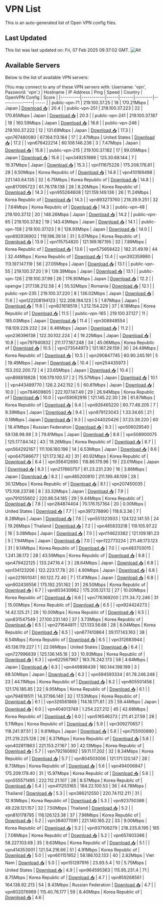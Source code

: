 # VPN List

This is an auto-generated list of Open VPN config files.

## Last Updated

This list was last updated on: Fri, 07 Feb 2025 09:37:02 GMT.
![Alt](https://repobeats.axiom.co/api/embed/186b98318ef1479477931607c1ad7d823f12451f.svg "Repobeats analytics image")

## Available Servers

Below is the list of available VPN servers:

(You may connect to any of these VPN servers with: Username: 'vpn', Password: 'vpn'.)
| Hostname | IP Address | Ping | Speed | Country | OpenVPN Config | Score |
|----------|------------|------|-------|---------|----------------| ----- |
| public-vpn-71 | 219.100.37.25 | 18 | 170.21Mbps | Japan | [Download 📥](./configs/server_0_JP.ovpn) | 20.4 |
| public-vpn-251 | 219.100.37.223 | 22 | 170.85Mbps | Japan | [Download 📥](./configs/server_1_JP.ovpn) | 20.3 |
| public-vpn-241 | 219.100.37.187 | 18 | 160.59Mbps | Japan | [Download 📥](./configs/server_2_JP.ovpn) | 18.8 |
| public-vpn-246 | 219.100.37.222 | 12 | 131.69Mbps | Japan | [Download 📥](./configs/server_3_JP.ovpn) | 17.3 |
| vpn767480080 | 67.164.113.184 | 17 | 2.47Mbps | United States | [Download 📥](./configs/server_4_US.ovpn) | 17.2 |
| vpn678422214 | 60.108.146.236 | 3 | 7.47Mbps | Japan | [Download 📥](./configs/server_5_JP.ovpn) | 15.8 |
| public-vpn-215 | 219.100.37.182 | 17 | 99.05Mbps | Japan | [Download 📥](./configs/server_6_JP.ovpn) | 15.6 |
| vpn349251986 | 125.30.68.144 | 7 | 19.37Mbps | Japan | [Download 📥](./configs/server_7_JP.ovpn) | 15.3 |
| vpn111675228 | 175.208.176.81 | 28 | 6.50Mbps | Korea Republic of | [Download 📥](./configs/server_8_KR.ovpn) | 14.8 |
| vpn410169498 | 221.140.84.135 | 32 | 6.75Mbps | Korea Republic of | [Download 📥](./configs/server_9_KR.ovpn) | 14.8 |
| vpn817095723 | 61.76.178.138 | 28 | 8.20Mbps | Korea Republic of | [Download 📥](./configs/server_10_KR.ovpn) | 14.3 |
| vpn955264608 | 121.159.149.136 | 26 | 11.24Mbps | Korea Republic of | [Download 📥](./configs/server_11_KR.ovpn) | 14.3 |
| vpn893273760 | 218.39.9.251 | 32 | 7.64Mbps | Korea Republic of | [Download 📥](./configs/server_12_KR.ovpn) | 14.3 |
| public-vpn-48 | 219.100.37.12 | 20 | 148.26Mbps | Japan | [Download 📥](./configs/server_13_JP.ovpn) | 14.2 |
| public-vpn-65 | 219.100.37.82 | 19 | 143.43Mbps | Japan | [Download 📥](./configs/server_14_JP.ovpn) | 14.1 |
| public-vpn-158 | 219.100.37.123 | 9 | 128.93Mbps | Japan | [Download 📥](./configs/server_15_JP.ovpn) | 14.0 |
| vpn692936902 | 119.196.39.14 | 31 | 5.07Mbps | Korea Republic of | [Download 📥](./configs/server_16_KR.ovpn) | 13.9 |
| vpn115754820 | 121.169.187.195 | 32 | 7.89Mbps | Korea Republic of | [Download 📥](./configs/server_17_KR.ovpn) | 13.6 |
| vpn575658422 | 182.31.49.19 | 44 | 32.44Mbps | Korea Republic of | [Download 📥](./configs/server_18_KR.ovpn) | 13.4 |
| vpn392359980 | 113.197.147.119 | 56 | 27.05Mbps | Japan | [Download 📥](./configs/server_19_JP.ovpn) | 13.1 |
| public-vpn-55 | 219.100.37.20 | 9 | 139.39Mbps | Japan | [Download 📥](./configs/server_20_JP.ovpn) | 13.1 |
| public-vpn-126 | 219.100.37.99 | 26 | 176.90Mbps | Japan | [Download 📥](./configs/server_21_JP.ovpn) | 12.2 |
| opengw | 217.138.212.58 | 4 | 55.52Mbps | Romania | [Download 📥](./configs/server_22_RO.ovpn) | 12.1 |
| public-vpn-235 | 219.100.37.220 | 8 | 136.02Mbps | Japan | [Download 📥](./configs/server_23_JP.ovpn) | 11.6 |
| vpn122208194123 | 122.208.194.123 | 5 | 1.87Mbps | Japan | [Download 📥](./configs/server_24_JP.ovpn) | 11.6 |
| vpn821618519 | 1.212.154.229 | 37 | 6.18Mbps | Korea Republic of | [Download 📥](./configs/server_25_KR.ovpn) | 11.5 |
| public-vpn-165 | 219.100.37.127 | 11 | 185.03Mbps | Japan | [Download 📥](./configs/server_26_JP.ovpn) | 11.4 |
| vpn308848554 | 118.109.229.232 | 24 | 8.46Mbps | Japan | [Download 📥](./configs/server_27_JP.ovpn) | 11.2 |
| vpn236396138 | 122.30.102.224 | 4 | 19.22Mbps | Japan | [Download 📥](./configs/server_28_JP.ovpn) | 10.8 |
| vpn797940832 | 211.177.187.248 | 34 | 45.06Mbps | Korea Republic of | [Download 📥](./configs/server_29_KR.ovpn) | 10.5 |
| vpn273544973 | 121.167.29.159 | 30 | 24.49Mbps | Korea Republic of | [Download 📥](./configs/server_30_KR.ovpn) | 10.5 |
| vpn290847745 | 60.90.245.191 | 5 | 19.49Mbps | Japan | [Download 📥](./configs/server_31_JP.ovpn) | 10.4 |
| vpn254435973 | 153.202.200.72 | 4 | 23.65Mbps | Japan | [Download 📥](./configs/server_32_JP.ovpn) | 10.4 |
| vpn898818828 | 106.179.100.57 | 2 | 75.57Mbps | Japan | [Download 📥](./configs/server_33_JP.ovpn) | 10.1 |
| vpn443489770 | 126.2.242.152 | 5 | 60.81Mbps | Japan | [Download 📥](./configs/server_34_JP.ovpn) | 10.0 |
| vpn784609805 | 222.107.147.49 | 29 | 26.94Mbps | Korea Republic of | [Download 📥](./configs/server_35_KR.ovpn) | 10.0 |
| vpn159062916 | 121.145.22.30 | 26 | 61.87Mbps | Korea Republic of | [Download 📥](./configs/server_36_KR.ovpn) | 9.4 |
| vpn926465220 | 60.77.48.205 | 7 | 9.39Mbps | Japan | [Download 📥](./configs/server_37_JP.ovpn) | 9.4 |
| vpn879123043 | 1.33.34.65 | 21 | 0.18Mbps | Japan | [Download 📥](./configs/server_38_JP.ovpn) | 9.3 |
| vpn244020426 | 37.23.39.220 | 60 | 18.41Mbps | Russian Federation | [Download 📥](./configs/server_39_RU.ovpn) | 9.3 |
| vpn506029540 | 59.138.98.99 | 3 | 79.81Mbps | Japan | [Download 📥](./configs/server_40_JP.ovpn) | 8.8 |
| vpn508900075 | 125.177.84.142 | 43 | 19.26Mbps | Korea Republic of | [Download 📥](./configs/server_41_KR.ovpn) | 8.7 |
| vpn564292167 | 111.106.180.196 | 14 | 6.53Mbps | Japan | [Download 📥](./configs/server_42_JP.ovpn) | 8.6 |
| vpn647586677 | 121.172.162.42 | 31 | 40.92Mbps | Korea Republic of | [Download 📥](./configs/server_43_KR.ovpn) | 8.4 |
| vpn356412690 | 118.86.179.98 | 19 | 23.01Mbps | Japan | [Download 📥](./configs/server_44_JP.ovpn) | 8.3 |
| vpn217660757 | 61.23.231.230 | 16 | 3.86Mbps | Japan | [Download 📥](./configs/server_45_JP.ovpn) | 8.2 |
| vpn485200810 | 211.199.48.109 | 28 | 30.12Mbps | Korea Republic of | [Download 📥](./configs/server_46_KR.ovpn) | 8.1 |
| vpn207450035 | 175.108.237.86 | 8 | 33.32Mbps | Japan | [Download 📥](./configs/server_47_JP.ovpn) | 7.9 |
| vpn791055802 | 220.86.54.185 | 29 | 9.44Mbps | Korea Republic of | [Download 📥](./configs/server_48_KR.ovpn) | 7.8 |
| vpn284874404 | 70.176.157.164 | 20 | 0.00Mbps | United States | [Download 📥](./configs/server_49_US.ovpn) | 7.7 |
| vpn397278890 | 118.6.3.36 | 7 | 8.28Mbps | Japan | [Download 📥](./configs/server_50_JP.ovpn) | 7.6 |
| vpn551323933 | 124.122.141.55 | 24 | 19.26Mbps | Thailand | [Download 📥](./configs/server_51_TH.ovpn) | 7.2 |
| vpn485833218 | 119.105.97.22 | 16 | 3.08Mbps | Japan | [Download 📥](./configs/server_52_JP.ovpn) | 7.0 |
| vpn114623382 | 121.109.181.23 | 5 | 7.94Mbps | Japan | [Download 📥](./configs/server_53_JP.ovpn) | 7.0 |
| vpn122773224 | 211.46.173.123 | 31 | 9.14Mbps | Korea Republic of | [Download 📥](./configs/server_54_KR.ovpn) | 7.0 |
| vpn483703015 | 1.241.38.172 | 28 | 43.59Mbps | Korea Republic of | [Download 📥](./configs/server_55_KR.ovpn) | 6.8 |
| vpn479422125 | 133.247.16.4 | 3 | 28.64Mbps | Japan | [Download 📥](./configs/server_56_JP.ovpn) | 6.8 |
| vpn134123206 | 122.223.17.78 | 20 | 4.90Mbps | Japan | [Download 📥](./configs/server_57_JP.ovpn) | 6.8 |
| vpn221601041 | 60.122.72.40 | 7 | 17.41Mbps | Japan | [Download 📥](./configs/server_58_JP.ovpn) | 6.8 |
| vpn902439556 | 175.192.251.162 | 31 | 28.50Mbps | Korea Republic of | [Download 📥](./configs/server_59_KR.ovpn) | 6.7 |
| vpn803430962 | 175.205.121.12 | 27 | 10.00Mbps | Korea Republic of | [Download 📥](./configs/server_60_KR.ovpn) | 6.6 |
| vpn776369200 | 211.34.72.246 | 31 | 15.00Mbps | Korea Republic of | [Download 📥](./configs/server_61_KR.ovpn) | 6.5 |
| vpn924424273 | 14.42.125.21 | 29 | 10.00Mbps | Korea Republic of | [Download 📥](./configs/server_62_KR.ovpn) | 6.5 |
| vpn831547549 | 27.100.231.140 | 37 | 3.73Mbps | Korea Republic of | [Download 📥](./configs/server_63_KR.ovpn) | 6.5 |
| vpn271644811 | 121.133.56.68 | 28 | 8.04Mbps | Korea Republic of | [Download 📥](./configs/server_64_KR.ovpn) | 6.5 |
| vpn677410864 | 39.117.143.163 | 38 | 6.54Mbps | Korea Republic of | [Download 📥](./configs/server_65_KR.ovpn) | 6.5 |
| vpn312683944 | 45.136.119.227 | 1 | 22.06Mbps | United States | [Download 📥](./configs/server_66_US.ovpn) | 6.4 |
| vpn727996839 | 125.136.145.18 | 33 | 10.93Mbps | Korea Republic of | [Download 📥](./configs/server_67_KR.ovpn) | 6.3 |
| vpn622567967 | 183.76.242.173 | 58 | 4.64Mbps | Japan | [Download 📥](./configs/server_68_JP.ovpn) | 6.3 |
| vpn449898439 | 180.144.198.199 | 3 | 68.50Mbps | Japan | [Download 📥](./configs/server_69_JP.ovpn) | 6.2 |
| vpn594593334 | 61.78.246.248 | 23 | 44.11Mbps | Korea Republic of | [Download 📥](./configs/server_70_KR.ovpn) | 6.2 |
| vpn805501458 | 121.176.185.85 | 22 | 9.95Mbps | Korea Republic of | [Download 📥](./configs/server_71_KR.ovpn) | 6.1 |
| vpn794819511 | 14.37.196.140 | 32 | 17.53Mbps | Korea Republic of | [Download 📥](./configs/server_72_KR.ovpn) | 6.1 |
| vpn326561868 | 114.18.171.81 | 25 | 59.44Mbps | Japan | [Download 📥](./configs/server_73_JP.ovpn) | 6.0 |
| vpn404013749 | 1.254.227.212 | 45 | 42.68Mbps | Korea Republic of | [Download 📥](./configs/server_74_KR.ovpn) | 6.0 |
| vpn516546273 | 211.41.27.59 | 28 | 5.11Mbps | Korea Republic of | [Download 📥](./configs/server_75_KR.ovpn) | 5.9 |
| vpn309270657 | 118.241.97.51 | 3 | 9.81Mbps | Japan | [Download 📥](./configs/server_76_JP.ovpn) | 5.8 |
| vpn755000890 | 211.219.225.128 | 26 | 8.37Mbps | Korea Republic of | [Download 📥](./configs/server_77_KR.ovpn) | 5.8 |
| vpn402811863 | 221.153.27.167 | 30 | 42.13Mbps | Korea Republic of | [Download 📥](./configs/server_78_KR.ovpn) | 5.7 |
| vpn792160692 | 59.11.17.202 | 32 | 8.34Mbps | Korea Republic of | [Download 📥](./configs/server_79_KR.ovpn) | 5.7 |
| vpn804503006 | 121.171.120.147 | 28 | 8.73Mbps | Korea Republic of | [Download 📥](./configs/server_80_KR.ovpn) | 5.6 |
| vpn494006847 | 175.209.179.40 | 31 | 15.97Mbps | Korea Republic of | [Download 📥](./configs/server_81_KR.ovpn) | 5.6 |
| vpn555571495 | 222.112.21.107 | 28 | 8.57Mbps | Korea Republic of | [Download 📥](./configs/server_82_KR.ovpn) | 5.4 |
| vpn411253165 | 184.22.100.53 | 36 | 44.78Mbps | Thailand | [Download 📥](./configs/server_83_TH.ovpn) | 5.3 |
| vpn386212550 | 220.74.112.211 | 31 | 12.93Mbps | Korea Republic of | [Download 📥](./configs/server_84_KR.ovpn) | 5.3 |
| vpn923750366 | 49.228.121.157 | 32 | 7.50Mbps | Thailand | [Download 📥](./configs/server_85_TH.ovpn) | 5.2 |
| vpn810178795 | 116.126.123.38 | 37 | 7.96Mbps | Korea Republic of | [Download 📥](./configs/server_86_KR.ovpn) | 5.2 |
| vpn384077091 | 221.140.165.22 | 33 | 9.00Mbps | Korea Republic of | [Download 📥](./configs/server_87_KR.ovpn) | 5.2 |
| vpn937106279 | 218.235.8.195 | 185 | 7.08Mbps | Korea Republic of | [Download 📥](./configs/server_88_KR.ovpn) | 5.2 |
| vpn657403386 | 58.227.103.68 | 35 | 9.63Mbps | Korea Republic of | [Download 📥](./configs/server_89_KR.ovpn) | 5.1 |
| vpn414353001 | 121.54.216.66 | 51 | 4.91Mbps | Korea Republic of | [Download 📥](./configs/server_90_KR.ovpn) | 5.0 |
| vpn601151952 | 58.186.102.133 | 40 | 2.82Mbps | Viet Nam | [Download 📥](./configs/server_91_VN.ovpn) | 5.0 |
| vpn151297916 | 23.93.5.4 | 10 | 5.75Mbps | United States | [Download 📥](./configs/server_92_US.ovpn) | 4.9 |
| vpn964595363 | 115.95.231.4 | 71 | 8.75Mbps | Korea Republic of | [Download 📥](./configs/server_93_KR.ovpn) | 4.7 |
| vpn859268561 | 164.138.92.213 | 54 | 8.43Mbps | Russian Federation | [Download 📥](./configs/server_94_RU.ovpn) | 4.7 |
| vpn602076969 | 115.40.76.177 | 59 | 8.40Mbps | Korea Republic of | [Download 📥](./configs/server_95_KR.ovpn) | 4.6 |
